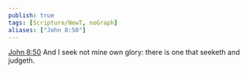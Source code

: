 ```yaml
---
publish: true
tags: [Scripture/NewT, noGraph]
aliases: ["John 8:50"]
---
```

[John 8:50](https://churchofjesuschrist.org/study/scriptures/nt/john/8?lang=eng&id=p50#p50) And I seek not mine own glory: there is one that seeketh and judgeth.
